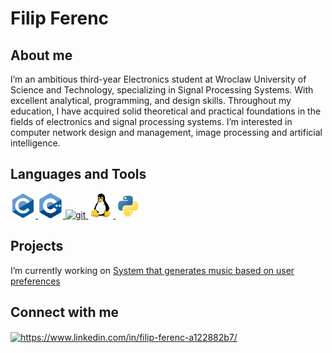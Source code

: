 # Filip Ferenc

## About me
I’m an ambitious third-year Electronics student at Wroclaw University of Science and Technology, specializing in Signal Processing Systems. With excellent analytical, programming, and design skills. Throughout my education, I have acquired solid theoretical and practical foundations in the fields of electronics and signal processing systems. I’m interested in computer network design and management, image processing and artificial intelligence.

## Languages and Tools
<p align="left"> <a href="https://www.cprogramming.com/" target="_blank" rel="noreferrer"> <img src="https://raw.githubusercontent.com/devicons/devicon/master/icons/c/c-original.svg" alt="c" width="40" height="40"/> </a> <a href="https://www.w3schools.com/cpp/" target="_blank" rel="noreferrer"> <img src="https://raw.githubusercontent.com/devicons/devicon/master/icons/cplusplus/cplusplus-original.svg" alt="cplusplus" width="40" height="40"/> </a> <a href="https://git-scm.com/" target="_blank" rel="noreferrer"> <img src="https://www.vectorlogo.zone/logos/git-scm/git-scm-icon.svg" alt="git" width="40" height="40"/> </a> <a href="https://www.linux.org/" target="_blank" rel="noreferrer"> <img src="https://raw.githubusercontent.com/devicons/devicon/master/icons/linux/linux-original.svg" alt="linux" width="40" height="40"/> </a> <a href="https://www.python.org" target="_blank" rel="noreferrer"> <img src="https://raw.githubusercontent.com/devicons/devicon/master/icons/python/python-original.svg" alt="python" width="40" height="40"/> </a> </p>

## Projects 
I’m currently working on [System that generates music based on user preferences](https://github.com/filipf112/system-that-generates-music-based-on-user-preferences)

## Connect with me
<p align="left">
<a href="https://linkedin.com/in/https://www.linkedin.com/in/filip-ferenc-a122882b7/" target="blank"><img align="center" src="https://raw.githubusercontent.com/rahuldkjain/github-profile-readme-generator/master/src/images/icons/Social/linked-in-alt.svg" alt="https://www.linkedin.com/in/filip-ferenc-a122882b7/" height="30" width="40" /></a>
</p>


